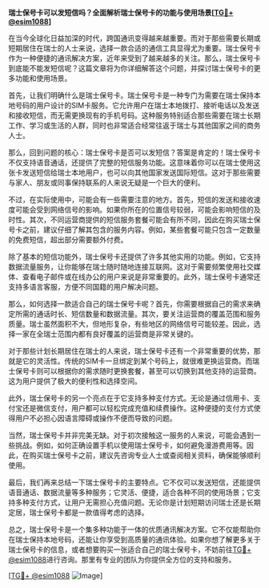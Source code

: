 **瑞士保号卡可以发短信吗？全面解析瑞士保号卡的功能与使用场景[[TG💪+ @esim1088](https://t.me/s/esim1088)]**

在当今全球化日益加深的时代，跨国通讯变得越来越重要。而对于那些需要长期或短期居住在瑞士的人士来说，选择一款合适的通信工具显得尤为重要。瑞士保号卡作为一种便捷的通讯解决方案，近年来受到了越来越多的关注。那么，瑞士保号卡到底能不能发短信呢？这篇文章将为你详细解答这个问题，并探讨瑞士保号卡的更多功能和使用场景。

首先，让我们明确什么是瑞士保号卡。瑞士保号卡是一种专门为需要在瑞士保持本地号码的用户设计的SIM卡服务。它允许用户在瑞士本地拨打、接听电话以及发送和接收短信，而无需更换现有的手机号码。这种服务特别适合那些需要在瑞士长期工作、学习或生活的人群，同时也非常适合经常往返于瑞士与其他国家之间的商务人士。

那么，回到问题的核心：瑞士保号卡是否可以发短信？答案是肯定的！瑞士保号卡不仅支持语音通话，还提供了完整的短信服务功能。这意味着你可以在瑞士使用这张卡发送短信给瑞士本地用户，也可以向其他国家发送国际短信。这对于那些需要与家人、朋友或同事保持联系的人来说无疑是一个巨大的便利。

不过，在实际使用中，可能会有一些需要注意的地方。首先，短信的发送和接收速度可能会受到网络信号的影响。如果你所在的位置信号较弱，可能会影响短信的及时性。其次，不同运营商提供的短信服务套餐可能会有所不同，因此在购买瑞士保号卡之前，建议仔细了解其包含的服务内容。例如，某些套餐可能只包含一定数量的免费短信，超出部分需要额外付费。

除了基本的短信功能外，瑞士保号卡还提供了许多其他实用的功能。例如，它支持数据流量服务，让你能够在瑞士随时随地连接互联网。这对于需要频繁使用社交媒体、查看电子邮件或在线办公的用户来说是非常重要的。此外，瑞士保号卡通常还支持多语言客服，方便不同国籍的用户解决问题。

那么，如何选择一款适合自己的瑞士保号卡呢？首先，你需要根据自己的需求来确定所需的通话时长、短信数量和数据流量。其次，要关注运营商的覆盖范围和服务质量。瑞士虽然面积不大，但地形复杂，有些地区的网络信号可能较差。因此，选择一家在全瑞士范围内都有良好覆盖的运营商是非常关键的。

对于那些计划长期居住在瑞士的人来说，瑞士保号卡还有一个非常重要的优势，那就是它的灵活性。传统的SIM卡一旦绑定到某个号码上，就很难更换运营商。而瑞士保号卡则可以根据你的需求随时更换套餐，甚至可以切换到其他支持的运营商。这为用户提供了极大的便利性和选择空间。

此外，瑞士保号卡的另一个亮点在于它支持多种支付方式。无论是通过信用卡、支付宝还是微信支付，用户都可以轻松完成充值和续费操作。这种便捷的支付方式使得用户不必担心因语言障碍或操作不便而导致的问题。

当然，瑞士保号卡并非完美无缺。对于初次接触这一服务的人来说，可能会遇到一些挑战。例如，如何正确设置手机以使用瑞士保号卡，如何避免漫游费用等。因此，在购买瑞士保号卡之前，建议先咨询专业人士或查阅相关资料，确保能够顺利使用。

最后，我们再来总结一下瑞士保号卡的主要特点。它不仅可以发送短信，还能提供语音通话、数据流量等多种服务；它灵活、便捷，适合各种不同的使用场景；它支持多种支付方式，让用户无需担心充值问题。无论你是计划短期访问瑞士还是长期定居，瑞士保号卡都是一款值得考虑的选择。

总之，瑞士保号卡是一个集多种功能于一体的优质通讯解决方案。它不仅能帮助你在瑞士保持本地号码，还能让你享受到高质量的通讯体验。如果你想了解更多关于瑞士保号卡的信息，或者想要购买一张适合自己的瑞士保号卡，不妨前往[TG💪+ @esim1088](https://t.me/s/esim1088)进行咨询。那里有专业的团队为你提供全方位的支持和服务。

[[TG💪+ @esim1088](https://t.me/s/esim1088) ![Image](https://i.postimg.cc/4NQfJmqS/Snipaste-2025-05-13-00-14-12.png)]